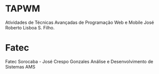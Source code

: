 # TAPWM
Atividades de Técnicas Avançadas de Programação Web e Mobile
José Roberto Lisboa S. Filho.
# Fatec
Fatec Sorocaba - José Crespo Gonzales
Análise e Desenvolvimento de Sistemas AMS
